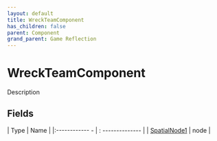 ```yaml
---
layout: default
title: WreckTeamComponent
has_children: false
parent: Component
grand_parent: Game Reflection
---
```

# WreckTeamComponent
Description 

## Fields
| Type | Name |
|:------------ - | : -------------- |
| [SpatialNode1](game-reflection/components/spatial_node1.md) | node |
